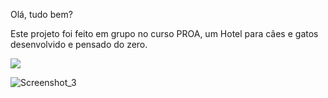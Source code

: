 Olá, tudo bem? 

Este projeto foi feito em grupo no curso PROA, um Hotel para cães e gatos desenvolvido e pensado do zero. 

<a href = "https://www.figma.com/file/SlkB762ZowBEVa7e4U0Slu/Hotel-Para-C%C3%A3es-e-Gatos"><img src="https://img.shields.io/badge/figma-%23F24E1E.svg?style=for-the-badge&logo=figma&logoColor=white" target="_blank"></a>

![Screenshot_3](https://user-images.githubusercontent.com/68878579/163184195-b15e2840-c9b5-4765-9450-87bfb9cc7240.png)
